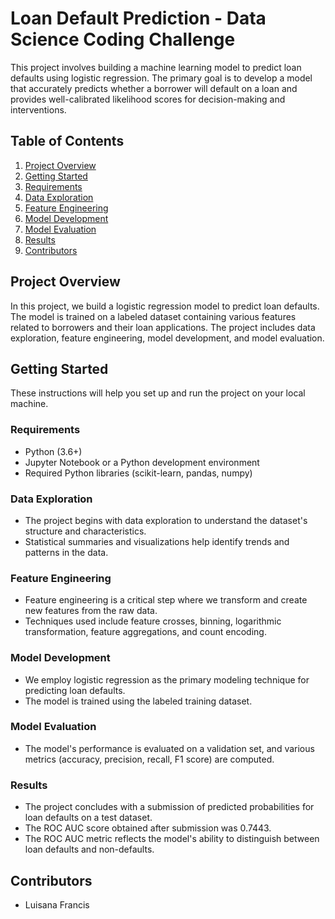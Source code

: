 # Loan Default Prediction - Data Science Coding Challenge

This project involves building a machine learning model to predict loan defaults using logistic regression. The primary goal is to develop a model that accurately predicts whether a borrower will default on a loan and provides well-calibrated likelihood scores for decision-making and interventions.

## Table of Contents

1. [Project Overview](#project-overview)
2. [Getting Started](#getting-started)
3. [Requirements](#requirements)
4. [Data Exploration](#data-exploration)
5. [Feature Engineering](#feature-engineering)
6. [Model Development](#model-development)
7. [Model Evaluation](#model-evaluation)
8. [Results](#results)
9. [Contributors](#contributors)

## Project Overview

In this project, we build a logistic regression model to predict loan defaults. The model is trained on a labeled dataset containing various features related to borrowers and their loan applications. The project includes data exploration, feature engineering, model development, and model evaluation.

## Getting Started

These instructions will help you set up and run the project on your local machine.

### Requirements

- Python (3.6+)
- Jupyter Notebook or a Python development environment
- Required Python libraries (scikit-learn, pandas, numpy)

### Data Exploration

- The project begins with data exploration to understand the dataset's structure and characteristics.
- Statistical summaries and visualizations help identify trends and patterns in the data.

### Feature Engineering

- Feature engineering is a critical step where we transform and create new features from the raw data.
- Techniques used include feature crosses, binning, logarithmic transformation, feature aggregations, and count encoding.

### Model Development

- We employ logistic regression as the primary modeling technique for predicting loan defaults.
- The model is trained using the labeled training dataset.

### Model Evaluation

- The model's performance is evaluated on a validation set, and various metrics (accuracy, precision, recall, F1 score) are computed.

### Results

- The project concludes with a submission of predicted probabilities for loan defaults on a test dataset.
- The ROC AUC score obtained after submission was 0.7443.
- The ROC AUC metric reflects the model's ability to distinguish between loan defaults and non-defaults.

## Contributors

- Luisana Francis

